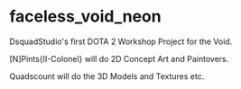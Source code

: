 # faceless_void_neon
DsquadStudio's first DOTA 2 Workshop Project for the Void.

[N]Pints{II-Colonel} will do 2D Concept Art and Paintovers.

Quadscount will do the 3D Models and Textures etc.